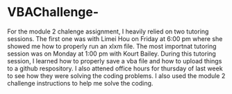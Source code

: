 # VBAChallenge-

For the module 2 chalenge assignment, I heavily relied on two tutoring sessions. The first one was with Limei Hou on Friday at 6:00 pm where she showed me how to properly run an xlxm file. The most importnat tutoring session was on Monday at 1:00 pm with Kourt Bailey. During this tutoring session, I learned how to properly save a vba file and how to upload things to a github respository. I also attened office hours for thursday of last week to see how they were solving the coding problems. I also used the module 2 challenge instructions to help me solve the coding.  